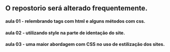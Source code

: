 
## O repostorio será alterado frequentemente.

#### aula 01 - relembrando tags com html e alguns métodos com css.

#### aula 02 - utilizando style na parte de identação do site.

#### aula 03 - uma maior abordagem com CSS no uso de estilização dos sites.
